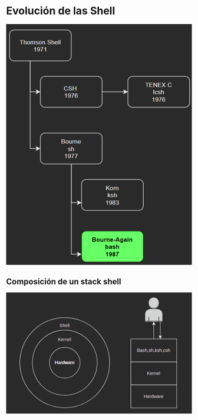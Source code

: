 # Evolución de las Shell

![Evolucion Bash](../media/HistoriaShell.png)

## Composición de un stack shell

![](../media/StackShell.png)